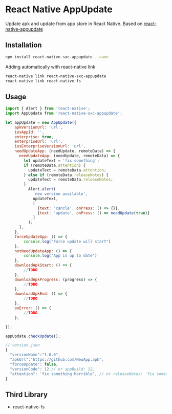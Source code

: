 # React Native AppUpdate
Update apk and update from app store in React Native. Based on [react-native-appupdate]('https://github.com/parryworld/react-native-appupdate')

## Installation
```bash
npm install react-native-sxc-appupdate --save
```
Adding automatically with react-native link

```bash
react-native link react-native-sxc-appupdate
react-native link react-native-fs
```
## Usage
```javascript
import { Alert } from 'react-native';
import AppUpdate from 'react-native-sxc-appupdate';

let appUpdate = new AppUpdate({
    apkVersionUrl: 'url',
    iosAppId: '',
    enterprise: true,
    enterpriseUrl: 'url',
    iosEnterpriseVersionUrl: 'url',
    needUpdateApp: (needUpdate, remoteData) => {
      needUpdateApp: (needUpdate, remoteData) => {
        let updateText = 'fix something';
        if (remoteData.attention) {
          updateText = remoteData.attention;
        } else if (remoteData.releaseNotes) {
          updateText = remoteData.releaseNotes;
        }
          Alert.alert(
            'new version available',
            updateText,
            [
              {text: 'cancle', onPress: () => {}},
              {text: 'update', onPress: () => needUpdate(true)}
            ]
          );
      },
    },
    forceUpdateApp: () => {
        console.log("Force update will start")
    },
    notNeedUpdateApp: () => {
        console.log("App is up to date")
    },
    downloadApkStart: () => {
        //TODO
    },
    downloadApkProgress: (progress) => {
        //TODO
    },
    downloadApkEnd: () => {
        //TODO
    },
    onError: () => {
        //TODO
    },

});

appUpdate.checkUpdate();
```

```javascript
// version.json
{
  "versionName":"1.0.0",
  "apkUrl":"https://github.com/NewApp.apk",
  "forceUpdate": false,
  "versionCode": 12 // or appBuild: 12,
  "attention": 'fix something horrible', // or releaseNotes: 'fix something horrible'
}
```
## Third Library
* react-native-fs
